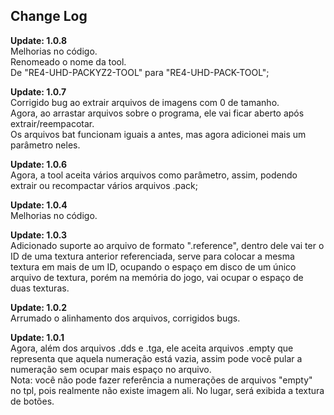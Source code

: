## Change Log

**Update: 1.0.8**
<br> Melhorias no código.
<br> Renomeado o nome da tool.
<br> De "RE4-UHD-PACKYZ2-TOOL" para "RE4-UHD-PACK-TOOL";

**Update: 1.0.7**
<br>Corrigido bug ao extrair arquivos de imagens com 0 de tamanho.
<br>Agora, ao arrastar arquivos sobre o programa, ele vai ficar aberto após extrair/reempacotar.
<br>Os arquivos bat funcionam iguais a antes, mas agora adicionei mais um parâmetro neles.

**Update: 1.0.6**
<br>Agora, a tool aceita vários arquivos como parâmetro, assim, podendo extrair ou recompactar vários arquivos .pack;

**Update: 1.0.4**
<br> Melhorias no código.

**Update: 1.0.3**
<br>Adicionado suporte ao arquivo de formato ".reference", dentro dele vai ter o ID de uma textura anterior referenciada, serve para colocar a mesma textura em mais de um ID, ocupando o espaço em disco de um único arquivo de textura, porém na memória do jogo, vai ocupar o espaço de duas texturas.

**Update: 1.0.2**
<br>Arrumado o alinhamento dos arquivos, corrigidos bugs.

**Update: 1.0.1**
<br>Agora, além dos arquivos .dds e .tga, ele aceita arquivos .empty que representa que aquela numeração está vazia, assim pode você pular a numeração sem ocupar mais espaço no arquivo.
<br>Nota: você não pode fazer referência a numerações de arquivos "empty" no tpl, pois realmente não existe imagem ali. No lugar, será exibida a textura de botões.